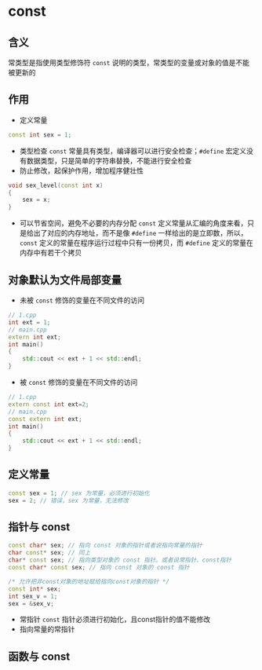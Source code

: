 # const

## 含义

常类型是指使用类型修饰符 `const` 说明的类型，常类型的变量或对象的值是不能被更新的

## 作用

- 定义常量

```cpp
const int sex = 1;
```

- 类型检查
  `const` 常量具有类型，编译器可以进行安全检查；`#define` 宏定义没有数据类型，只是简单的字符串替换，不能进行安全检查
- 防止修改，起保护作用，增加程序健壮性

```cpp
void sex_level(const int x)
{
    sex = x;
}
```

- 可以节省空间，避免不必要的内存分配
  `const` 定义常量从汇编的角度来看，只是给出了对应的内存地址，而不是像 `#define` 一样给出的是立即数，所以，`const` 定义的常量在程序运行过程中只有一份拷贝，而 `#define` 定义的常量在内存中有若干个拷贝

## 对象默认为文件局部变量

- 未被 `const` 修饰的变量在不同文件的访问

```cpp
// 1.cpp
int ext = 1;
// main.cpp
extern int ext;
int main()
{
    std::cout << ext + 1 << std::endl;
}
```

- 被 `const` 修饰的变量在不同文件的访问

```cpp
// 1.cpp
extern const int ext=2;
// main.cpp
const extern int ext;
int main()
{
    std::cout << ext + 1 << std::endl;
}
```

## 定义常量

```cpp
const sex = 1; // sex 为常量，必须进行初始化
sex = 2; // 错误，sex 为常量，无法修改
```

## 指针与 const

```cpp
const char* sex; // 指向 const 对象的指针或者说指向常量的指针
char const* sex; // 同上
char* const sex; // 指向类型对象的 const 指针。或者说常指针、const指针
const char* const sex; // 指向 const 对象的 const 指针

/* 允许把非const对象的地址赋给指向const对象的指针 */
const int* sex;
int sex_v = 1;
sex = &sex_v;

```

- 常指针
  `const` 指针必须进行初始化，且const指针的值不能修改
- 指向常量的常指针

## 函数与 const

